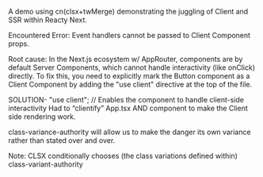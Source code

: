 A demo using cn(clsx+twMerge) demonstrating the juggling of Client and SSR within Reacty Next.


Encountered Error:
Event handlers cannot be passed to Client Component props.


Root cause:
In the Next.js ecosystem w/ AppRouter, components are by default Server Components, which cannot handle interactivity (like onClick) directly. To fix this, you need to explicitly mark the Button component as a Client Component by adding the "use client" directive at the top of the file.

SOLUTION- "use client"; // Enables the component to handle client-side interactivity
    Had to “clientify” App.tsx AND component to make the Client side rendering work.

class-variance-authority will allow us to make the danger its own variance rather than stated over and over. 

Note: CLSX conditionally chooses (the class variations defined within) class-variant-authority 

